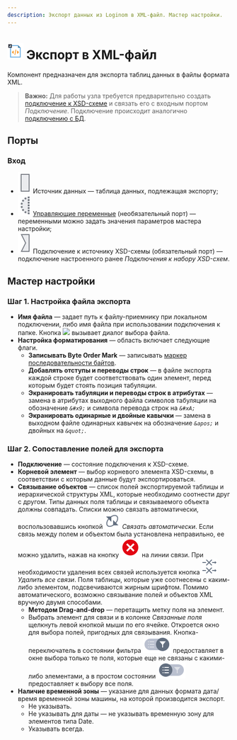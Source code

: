 ```yaml
---
description: Экспорт данных из Loginom в XML-файл. Мастер настройки.
---
```

# ![ ](./../../images/icons/common/data-sources/file-xml-export_default.svg) Экспорт в XML-файл

Компонент предназначен для экспорта таблиц данных в файлы формата XML.

> **Важно:** Для работы узла требуется предварительно создать [подключение к XSD-схеме](./../connections/list/schemes.md) и связать его с входным портом *Подключение*. Подключение происходит аналогично [подключению с БД](./../../quick-start/database.md).

## Порты

### Вход

* ![ ](./../../images/icons/app/node/ports/inputs/table_inactive.svg) Источник данных — таблица данных, подлежащая экспорту;
* ![ ](./../../images/icons/app/node/ports/inputs-optional/variable_inactive.svg) [Управляющие переменные](./../../workflow/variables/control-variables.md) (необязательный порт) — переменными можно задать значения параметров мастера настройки;
* ![ ](./../../images/icons/app/node/ports/inputs/link_inactive.svg) Подключение к источнику XSD-схемы (обязательный порт) — подключение настроенного ранее *Подключения к набору XSD-схем*.

## Мастер настройки

### Шаг 1. Настройка файла экспорта

* **Имя файла** — задает путь к файлу-приемнику при локальном подключении, либо имя файла при использовании подключения к папке. Кнопка ![ ](./../../images/extjs-theme/form/open-trigger/open-trigger_default.svg) вызывает диалог выбора файла.
* **Настройка форматирования** — область включает следующие флаги.
  * **Записывать Byte Order Mark** — записывать [маркер последовательности байтов](https://ru.wikipedia.org/wiki/Маркер_последовательности_байтов).
  * **Добавлять отступы и переводы строк** — в файле экспорта каждой строке будет соответствовать один элемент, перед которым будет стоять позиция табуляции.
  * **Экранировать табуляции и переводы строк в атрибутах** — замена в атрибутах выходного файла символов табуляции на обозначение *`&#x9;`* и символа перевода строк на *`&#xA;`*
  * **Экранировать одинарные и двойные кавычки** — замена в выходном файле одинарных кавычек на обозначение *`&apos;`* и двойных на *`&quot;`*.

### Шаг 2. Сопоставление полей для экспорта

* **Подключение** — состояние подключения к XSD-схеме.
* **Корневой элемент** — выбор корневого элемента XSD-схемы, в соответствии с которым данные будут экспортироваться.
* **Связывание объектов** — список полей экспортируемой таблицы и иерархической структуры XML, которые необходимо соотнести друг с другом. Типы данных поля таблицы и связываемого объекта должны совпадать. Списки можно связать автоматически, воспользовавшись кнопкой ![ ](./../../images/icons/common/toolbar-controls/auto-connect_default.svg) *Связать автоматически*. Если связь между полем и объектом была установлена неправильно, ее можно удалить, нажав на кнопку ![ ](./../../images/icons/link-grid/remove-link_hover.svg) на линии связи. При необходимости удаления всех связей используется кнопка ![ ](./../../images/icons/common/toolbar-controls/remove-all-links_default.svg) *Удалить все связи*. Поля таблицы, которые уже соотнесены с каким-либо элементом, подсвечиваются жирным шрифтом. Помимо автоматического, возможно связывание полей и объектов XML вручную двумя способами.
  * **Методом Drag-and-drop** — перетащить метку поля на элемент.
  * Выбрать элемент для связи и в колонке *Связанные поля* щелкнуть левой кнопкой мыши по его ячейке. Откроется окно для выбора полей, пригодных для связывания. Кнопка-переключатель в состоянии фильтра ![ ](./../../images/icons/ext/filter-switcher/filterswitch-on_default.svg) предоставляет в окне выбора только те поля, которые еще не связаны с какими-либо элементами, а в простом состоянии ![ ](./../../images/icons/ext/filter-switcher/filterswitch-off_default.svg) предоставляет к выбору все поля.
* **Наличие временной зоны** — указание для данных формата дата/время временной зоны машины, на которой производится экспорт.
  * Не указывать.
  * Не указывать для даты — не указывать временную зону для элементов типа Date.
  * Указывать всегда.
